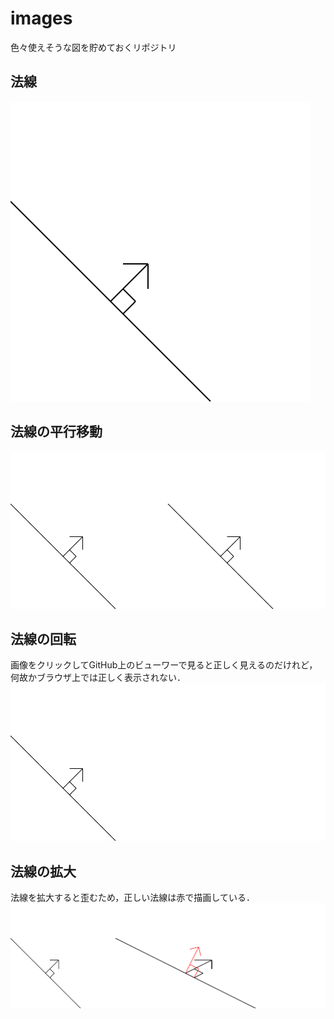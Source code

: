 # images
色々使えそうな図を貯めておくリポジトリ

## 法線
![法線](https://github.com/ryutorion/images/blob/master/normal.svg)
## 法線の平行移動
![法線の平行移動](https://github.com/ryutorion/images/blob/master/normal-translation.svg)
## 法線の回転
画像をクリックしてGitHub上のビューワーで見ると正しく見えるのだけれど，何故かブラウザ上では正しく表示されない．
![法線の回転](https://github.com/ryutorion/images/blob/master/normal-rotation.svg)
## 法線の拡大
法線を拡大すると歪むため，正しい法線は赤で描画している．
![法線の拡大](https://github.com/ryutorion/images/blob/master/normal-scaling.svg)
